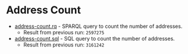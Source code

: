 # Address Count

- [address-count.rq](address-count.rq) - SPARQL query to count the number of addresses.
  - Result from previous run: `2597275`
- [address-count.sql](address-count.sql) - SQL query to count the number of addresses.
  - Result from previous run: `3161242`
